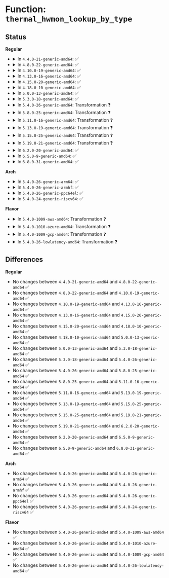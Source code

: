 # Function: <code>thermal_hwmon_lookup_by_type</code>

## Status
<b>Regular</b>
<ul>
<li>
<details>
<summary>In <code>4.4.0-21-generic-amd64</code>: ✅</summary>

```c
struct thermal_hwmon_device * thermal_hwmon_lookup_by_type(const struct thermal_zone_device * tz)
```

```json
{
  "name": "thermal_hwmon_lookup_by_type",
  "collision_type": "Unique Static",
  "inline_type": "No",
  "funcs": [
    {
      "addr": 18446744071585695632,
      "name": "thermal_hwmon_lookup_by_type",
      "external": false,
      "loc": "drivers/thermal/thermal_hwmon.c:110",
      "file": "drivers/thermal/thermal_hwmon.c",
      "inline": "seen, unknown",
      "caller_inline": [],
      "caller_func": [
        "drivers/thermal/thermal_hwmon.c:thermal_add_hwmon_sysfs",
        "drivers/thermal/thermal_hwmon.c:thermal_remove_hwmon_sysfs"
      ]
    }
  ],
  "symbols": [
    {
      "addr": 18446744071585695632,
      "name": "thermal_hwmon_lookup_by_type",
      "section": ".text",
      "bind": "STB_LOCAL",
      "size": 122
    }
  ]
}
```
</details>
</li>
<li>
<details>
<summary>In <code>4.8.0-22-generic-amd64</code>: ✅</summary>

```c
struct thermal_hwmon_device * thermal_hwmon_lookup_by_type(const struct thermal_zone_device * tz)
```

```json
{
  "name": "thermal_hwmon_lookup_by_type",
  "collision_type": "Unique Static",
  "inline_type": "No",
  "funcs": [
    {
      "addr": 18446744071586092176,
      "name": "thermal_hwmon_lookup_by_type",
      "external": false,
      "loc": "drivers/thermal/thermal_hwmon.c:110",
      "file": "drivers/thermal/thermal_hwmon.c",
      "inline": "seen, unknown",
      "caller_inline": [],
      "caller_func": [
        "drivers/thermal/thermal_hwmon.c:thermal_remove_hwmon_sysfs",
        "drivers/thermal/thermal_hwmon.c:thermal_add_hwmon_sysfs"
      ]
    }
  ],
  "symbols": [
    {
      "addr": 18446744071586092176,
      "name": "thermal_hwmon_lookup_by_type",
      "section": ".text",
      "bind": "STB_LOCAL",
      "size": 125
    }
  ]
}
```
</details>
</li>
<li>
<details>
<summary>In <code>4.10.0-19-generic-amd64</code>: ✅</summary>

```c
struct thermal_hwmon_device * thermal_hwmon_lookup_by_type(const struct thermal_zone_device * tz)
```

```json
{
  "name": "thermal_hwmon_lookup_by_type",
  "collision_type": "Unique Static",
  "inline_type": "No",
  "funcs": [
    {
      "addr": 18446744071586292464,
      "name": "thermal_hwmon_lookup_by_type",
      "external": false,
      "loc": "drivers/thermal/thermal_hwmon.c:110",
      "file": "drivers/thermal/thermal_hwmon.c",
      "inline": "seen, unknown",
      "caller_inline": [],
      "caller_func": [
        "drivers/thermal/thermal_hwmon.c:thermal_remove_hwmon_sysfs",
        "drivers/thermal/thermal_hwmon.c:thermal_add_hwmon_sysfs"
      ]
    }
  ],
  "symbols": [
    {
      "addr": 18446744071586292464,
      "name": "thermal_hwmon_lookup_by_type",
      "section": ".text",
      "bind": "STB_LOCAL",
      "size": 125
    }
  ]
}
```
</details>
</li>
<li>
<details>
<summary>In <code>4.13.0-16-generic-amd64</code>: ✅</summary>

```c
struct thermal_hwmon_device * thermal_hwmon_lookup_by_type(const struct thermal_zone_device * tz)
```

```json
{
  "name": "thermal_hwmon_lookup_by_type",
  "collision_type": "Unique Static",
  "inline_type": "No",
  "funcs": [
    {
      "addr": 18446744071586391488,
      "name": "thermal_hwmon_lookup_by_type",
      "external": false,
      "loc": "drivers/thermal/thermal_hwmon.c:110",
      "file": "drivers/thermal/thermal_hwmon.c",
      "inline": "seen, unknown",
      "caller_inline": [],
      "caller_func": [
        "drivers/thermal/thermal_hwmon.c:thermal_remove_hwmon_sysfs",
        "drivers/thermal/thermal_hwmon.c:thermal_add_hwmon_sysfs"
      ]
    }
  ],
  "symbols": [
    {
      "addr": 18446744071586391488,
      "name": "thermal_hwmon_lookup_by_type",
      "section": ".text",
      "bind": "STB_LOCAL",
      "size": 125
    }
  ]
}
```
</details>
</li>
<li>
<details>
<summary>In <code>4.15.0-20-generic-amd64</code>: ✅</summary>

```c
struct thermal_hwmon_device * thermal_hwmon_lookup_by_type(const struct thermal_zone_device * tz)
```

```json
{
  "name": "thermal_hwmon_lookup_by_type",
  "collision_type": "Unique Static",
  "inline_type": "No",
  "funcs": [
    {
      "addr": 18446744071586854704,
      "name": "thermal_hwmon_lookup_by_type",
      "external": false,
      "loc": "drivers/thermal/thermal_hwmon.c:110",
      "file": "drivers/thermal/thermal_hwmon.c",
      "inline": "seen, unknown",
      "caller_inline": [],
      "caller_func": [
        "drivers/thermal/thermal_hwmon.c:thermal_remove_hwmon_sysfs",
        "drivers/thermal/thermal_hwmon.c:thermal_add_hwmon_sysfs"
      ]
    }
  ],
  "symbols": [
    {
      "addr": 18446744071586854704,
      "name": "thermal_hwmon_lookup_by_type",
      "section": ".text",
      "bind": "STB_LOCAL",
      "size": 125
    }
  ]
}
```
</details>
</li>
<li>
<details>
<summary>In <code>4.18.0-10-generic-amd64</code>: ✅</summary>

```c
struct thermal_hwmon_device * thermal_hwmon_lookup_by_type(const struct thermal_zone_device * tz)
```

```json
{
  "name": "thermal_hwmon_lookup_by_type",
  "collision_type": "Unique Static",
  "inline_type": "No",
  "funcs": [
    {
      "addr": 18446744071587148304,
      "name": "thermal_hwmon_lookup_by_type",
      "external": false,
      "loc": "drivers/thermal/thermal_hwmon.c:87",
      "file": "drivers/thermal/thermal_hwmon.c",
      "inline": "seen, unknown",
      "caller_inline": [],
      "caller_func": [
        "drivers/thermal/thermal_hwmon.c:thermal_remove_hwmon_sysfs",
        "drivers/thermal/thermal_hwmon.c:thermal_add_hwmon_sysfs"
      ]
    }
  ],
  "symbols": [
    {
      "addr": 18446744071587148304,
      "name": "thermal_hwmon_lookup_by_type",
      "section": ".text",
      "bind": "STB_LOCAL",
      "size": 125
    }
  ]
}
```
</details>
</li>
<li>
<details>
<summary>In <code>5.0.0-13-generic-amd64</code>: ✅</summary>

```c
struct thermal_hwmon_device * thermal_hwmon_lookup_by_type(const struct thermal_zone_device * tz)
```

```json
{
  "name": "thermal_hwmon_lookup_by_type",
  "collision_type": "Unique Static",
  "inline_type": "No",
  "funcs": [
    {
      "addr": 18446744071587328240,
      "name": "thermal_hwmon_lookup_by_type",
      "external": false,
      "loc": "drivers/thermal/thermal_hwmon.c:87",
      "file": "drivers/thermal/thermal_hwmon.c",
      "inline": "seen, unknown",
      "caller_inline": [],
      "caller_func": [
        "drivers/thermal/thermal_hwmon.c:thermal_remove_hwmon_sysfs",
        "drivers/thermal/thermal_hwmon.c:thermal_add_hwmon_sysfs"
      ]
    }
  ],
  "symbols": [
    {
      "addr": 18446744071587328240,
      "name": "thermal_hwmon_lookup_by_type",
      "section": ".text",
      "bind": "STB_LOCAL",
      "size": 125
    }
  ]
}
```
</details>
</li>
<li>
<details>
<summary>In <code>5.3.0-18-generic-amd64</code>: ✅</summary>

```c
struct thermal_hwmon_device * thermal_hwmon_lookup_by_type(const struct thermal_zone_device * tz)
```

```json
{
  "name": "thermal_hwmon_lookup_by_type",
  "collision_type": "Unique Static",
  "inline_type": "No",
  "funcs": [
    {
      "addr": 18446744071587599120,
      "name": "thermal_hwmon_lookup_by_type",
      "external": false,
      "loc": "drivers/thermal/thermal_hwmon.c:87",
      "file": "drivers/thermal/thermal_hwmon.c",
      "inline": "seen, unknown",
      "caller_inline": [],
      "caller_func": [
        "drivers/thermal/thermal_hwmon.c:thermal_remove_hwmon_sysfs",
        "drivers/thermal/thermal_hwmon.c:thermal_add_hwmon_sysfs"
      ]
    }
  ],
  "symbols": [
    {
      "addr": 18446744071587599120,
      "name": "thermal_hwmon_lookup_by_type",
      "section": ".text",
      "bind": "STB_LOCAL",
      "size": 127
    }
  ]
}
```
</details>
</li>
<li>
<details>
<summary>In <code>5.4.0-26-generic-amd64</code>: Transformation ❓</summary>

```c
struct thermal_hwmon_device * thermal_hwmon_lookup_by_type(const struct thermal_zone_device * tz)
```

```json
{
  "name": "thermal_hwmon_lookup_by_type",
  "collision_type": "Unique Static",
  "inline_type": "No",
  "funcs": [
    {
      "addr": 0,
      "name": "thermal_hwmon_lookup_by_type",
      "external": false,
      "loc": "drivers/thermal/thermal_hwmon.c:87",
      "file": "drivers/thermal/thermal_hwmon.c",
      "inline": "seen, unknown",
      "caller_inline": [],
      "caller_func": [
        "drivers/thermal/thermal_hwmon.c:thermal_remove_hwmon_sysfs",
        "drivers/thermal/thermal_hwmon.c:thermal_add_hwmon_sysfs"
      ]
    }
  ],
  "symbols": [
    {
      "addr": 18446744071587802560,
      "name": "thermal_hwmon_lookup_by_type",
      "section": ".text",
      "bind": "STB_LOCAL",
      "size": 218
    },
    {
      "addr": 18446744071587803905,
      "name": "thermal_hwmon_lookup_by_type.cold",
      "section": ".text",
      "bind": "STB_LOCAL",
      "size": 12
    }
  ]
}
```
</details>
</li>
<li>
<details>
<summary>In <code>5.8.0-25-generic-amd64</code>: Transformation ❓</summary>

```c
struct thermal_hwmon_device * thermal_hwmon_lookup_by_type(const struct thermal_zone_device * tz)
```

```json
{
  "name": "thermal_hwmon_lookup_by_type",
  "collision_type": "Unique Static",
  "inline_type": "No",
  "funcs": [
    {
      "addr": 0,
      "name": "thermal_hwmon_lookup_by_type",
      "external": false,
      "loc": "drivers/thermal/thermal_hwmon.c:89",
      "file": "drivers/thermal/thermal_hwmon.c",
      "inline": "seen, unknown",
      "caller_inline": [],
      "caller_func": [
        "drivers/thermal/thermal_hwmon.c:thermal_remove_hwmon_sysfs",
        "drivers/thermal/thermal_hwmon.c:thermal_add_hwmon_sysfs"
      ]
    }
  ],
  "symbols": [
    {
      "addr": 18446744071588648944,
      "name": "thermal_hwmon_lookup_by_type",
      "section": ".text",
      "bind": "STB_LOCAL",
      "size": 218
    },
    {
      "addr": 18446744071588650435,
      "name": "thermal_hwmon_lookup_by_type.cold",
      "section": ".text",
      "bind": "STB_LOCAL",
      "size": 12
    }
  ]
}
```
</details>
</li>
<li>
<details>
<summary>In <code>5.11.0-16-generic-amd64</code>: Transformation ❓</summary>

```c
struct thermal_hwmon_device * thermal_hwmon_lookup_by_type(const struct thermal_zone_device * tz)
```

```json
{
  "name": "thermal_hwmon_lookup_by_type",
  "collision_type": "Unique Static",
  "inline_type": "No",
  "funcs": [
    {
      "addr": 0,
      "name": "thermal_hwmon_lookup_by_type",
      "external": false,
      "loc": "drivers/thermal/thermal_hwmon.c:89",
      "file": "drivers/thermal/thermal_hwmon.c",
      "inline": "seen, unknown",
      "caller_inline": [],
      "caller_func": [
        "drivers/thermal/thermal_hwmon.c:thermal_remove_hwmon_sysfs",
        "drivers/thermal/thermal_hwmon.c:thermal_add_hwmon_sysfs"
      ]
    }
  ],
  "symbols": [
    {
      "addr": 18446744071588676416,
      "name": "thermal_hwmon_lookup_by_type",
      "section": ".text",
      "bind": "STB_LOCAL",
      "size": 378
    },
    {
      "addr": 18446744071591582914,
      "name": "thermal_hwmon_lookup_by_type.cold",
      "section": ".text",
      "bind": "STB_LOCAL",
      "size": 24
    }
  ]
}
```
</details>
</li>
<li>
<details>
<summary>In <code>5.13.0-19-generic-amd64</code>: Transformation ❓</summary>

```c
struct thermal_hwmon_device * thermal_hwmon_lookup_by_type(const struct thermal_zone_device * tz)
```

```json
{
  "name": "thermal_hwmon_lookup_by_type",
  "collision_type": "Unique Static",
  "inline_type": "No",
  "funcs": [
    {
      "addr": 0,
      "name": "thermal_hwmon_lookup_by_type",
      "external": false,
      "loc": "drivers/thermal/thermal_hwmon.c:89",
      "file": "drivers/thermal/thermal_hwmon.c",
      "inline": "seen, unknown",
      "caller_inline": [],
      "caller_func": [
        "drivers/thermal/thermal_hwmon.c:thermal_remove_hwmon_sysfs",
        "drivers/thermal/thermal_hwmon.c:thermal_add_hwmon_sysfs"
      ]
    }
  ],
  "symbols": [
    {
      "addr": 18446744071588558992,
      "name": "thermal_hwmon_lookup_by_type",
      "section": ".text",
      "bind": "STB_LOCAL",
      "size": 378
    },
    {
      "addr": 18446744071591525801,
      "name": "thermal_hwmon_lookup_by_type.cold",
      "section": ".text",
      "bind": "STB_LOCAL",
      "size": 24
    }
  ]
}
```
</details>
</li>
<li>
<details>
<summary>In <code>5.15.0-25-generic-amd64</code>: Transformation ❓</summary>

```c
struct thermal_hwmon_device * thermal_hwmon_lookup_by_type(const struct thermal_zone_device * tz)
```

```json
{
  "name": "thermal_hwmon_lookup_by_type",
  "collision_type": "Unique Static",
  "inline_type": "No",
  "funcs": [
    {
      "addr": 0,
      "name": "thermal_hwmon_lookup_by_type",
      "external": false,
      "loc": "drivers/thermal/thermal_hwmon.c:89",
      "file": "drivers/thermal/thermal_hwmon.c",
      "inline": "seen, unknown",
      "caller_inline": [],
      "caller_func": [
        "drivers/thermal/thermal_hwmon.c:thermal_remove_hwmon_sysfs",
        "drivers/thermal/thermal_hwmon.c:thermal_add_hwmon_sysfs"
      ]
    }
  ],
  "symbols": [
    {
      "addr": 18446744071589233248,
      "name": "thermal_hwmon_lookup_by_type",
      "section": ".text",
      "bind": "STB_LOCAL",
      "size": 378
    },
    {
      "addr": 18446744071592636286,
      "name": "thermal_hwmon_lookup_by_type.cold",
      "section": ".text",
      "bind": "STB_LOCAL",
      "size": 24
    }
  ]
}
```
</details>
</li>
<li>
<details>
<summary>In <code>5.19.0-21-generic-amd64</code>: Transformation ❓</summary>

```c
struct thermal_hwmon_device * thermal_hwmon_lookup_by_type(const struct thermal_zone_device * tz)
```

```json
{
  "name": "thermal_hwmon_lookup_by_type",
  "collision_type": "Unique Static",
  "inline_type": "No",
  "funcs": [
    {
      "addr": 0,
      "name": "thermal_hwmon_lookup_by_type",
      "external": false,
      "loc": "drivers/thermal/thermal_hwmon.c:89",
      "file": "drivers/thermal/thermal_hwmon.c",
      "inline": "seen, unknown",
      "caller_inline": [],
      "caller_func": [
        "drivers/thermal/thermal_hwmon.c:thermal_remove_hwmon_sysfs",
        "drivers/thermal/thermal_hwmon.c:thermal_add_hwmon_sysfs"
      ]
    }
  ],
  "symbols": [
    {
      "addr": 18446744071590698032,
      "name": "thermal_hwmon_lookup_by_type",
      "section": ".text",
      "bind": "STB_LOCAL",
      "size": 416
    },
    {
      "addr": 18446744071594519958,
      "name": "thermal_hwmon_lookup_by_type.cold",
      "section": ".text",
      "bind": "STB_LOCAL",
      "size": 24
    }
  ]
}
```
</details>
</li>
<li>
<details>
<summary>In <code>6.2.0-20-generic-amd64</code>: ✅</summary>

```c
struct thermal_hwmon_device * thermal_hwmon_lookup_by_type(const struct thermal_zone_device * tz)
```

```json
{
  "name": "thermal_hwmon_lookup_by_type",
  "collision_type": "Unique Static",
  "inline_type": "No",
  "funcs": [
    {
      "addr": 18446744071592368864,
      "name": "thermal_hwmon_lookup_by_type",
      "external": false,
      "loc": "drivers/thermal/thermal_hwmon.c:97",
      "file": "drivers/thermal/thermal_hwmon.c",
      "inline": "seen, unknown",
      "caller_inline": [],
      "caller_func": [
        "drivers/thermal/thermal_hwmon.c:thermal_remove_hwmon_sysfs",
        "drivers/thermal/thermal_hwmon.c:thermal_add_hwmon_sysfs"
      ]
    }
  ],
  "symbols": [
    {
      "addr": 18446744071592368864,
      "name": "thermal_hwmon_lookup_by_type",
      "section": ".text",
      "bind": "STB_LOCAL",
      "size": 444
    }
  ]
}
```
</details>
</li>
<li>
<details>
<summary>In <code>6.5.0-9-generic-amd64</code>: ✅</summary>

```c
struct thermal_hwmon_device * thermal_hwmon_lookup_by_type(const struct thermal_zone_device * tz)
```

```json
{
  "name": "thermal_hwmon_lookup_by_type",
  "collision_type": "Unique Static",
  "inline_type": "No",
  "funcs": [
    {
      "addr": 18446744071592796336,
      "name": "thermal_hwmon_lookup_by_type",
      "external": false,
      "loc": "drivers/thermal/thermal_hwmon.c:98",
      "file": "drivers/thermal/thermal_hwmon.c",
      "inline": "seen, unknown",
      "caller_inline": [],
      "caller_func": [
        "drivers/thermal/thermal_hwmon.c:thermal_remove_hwmon_sysfs",
        "drivers/thermal/thermal_hwmon.c:thermal_add_hwmon_sysfs"
      ]
    }
  ],
  "symbols": [
    {
      "addr": 18446744071592796336,
      "name": "thermal_hwmon_lookup_by_type",
      "section": ".text",
      "bind": "STB_LOCAL",
      "size": 445
    }
  ]
}
```
</details>
</li>
<li>
<details>
<summary>In <code>6.8.0-31-generic-amd64</code>: ✅</summary>

```c
struct thermal_hwmon_device * thermal_hwmon_lookup_by_type(const struct thermal_zone_device * tz)
```

```json
{
  "name": "thermal_hwmon_lookup_by_type",
  "collision_type": "Unique Static",
  "inline_type": "No",
  "funcs": [
    {
      "addr": 18446744071593544960,
      "name": "thermal_hwmon_lookup_by_type",
      "external": false,
      "loc": "drivers/thermal/thermal_hwmon.c:95",
      "file": "drivers/thermal/thermal_hwmon.c",
      "inline": "seen, unknown",
      "caller_inline": [],
      "caller_func": [
        "drivers/thermal/thermal_hwmon.c:thermal_remove_hwmon_sysfs",
        "drivers/thermal/thermal_hwmon.c:thermal_add_hwmon_sysfs"
      ]
    }
  ],
  "symbols": [
    {
      "addr": 18446744071593544960,
      "name": "thermal_hwmon_lookup_by_type",
      "section": ".text",
      "bind": "STB_LOCAL",
      "size": 445
    }
  ]
}
```
</details>
</li>
</ul>
<b>Arch</b>
<ul>
<li>
<details>
<summary>In <code>5.4.0-26-generic-arm64</code>: ✅</summary>

```c
struct thermal_hwmon_device * thermal_hwmon_lookup_by_type(const struct thermal_zone_device * tz)
```

```json
{
  "name": "thermal_hwmon_lookup_by_type",
  "collision_type": "Unique Static",
  "inline_type": "No",
  "funcs": [
    {
      "addr": 18446603336501004824,
      "name": "thermal_hwmon_lookup_by_type",
      "external": false,
      "loc": "drivers/thermal/thermal_hwmon.c:87",
      "file": "drivers/thermal/thermal_hwmon.c",
      "inline": "seen, unknown",
      "caller_inline": [],
      "caller_func": [
        "drivers/thermal/thermal_hwmon.c:thermal_remove_hwmon_sysfs",
        "drivers/thermal/thermal_hwmon.c:thermal_add_hwmon_sysfs"
      ]
    }
  ],
  "symbols": [
    {
      "addr": 18446603336501004824,
      "name": "thermal_hwmon_lookup_by_type",
      "section": ".text",
      "bind": "STB_LOCAL",
      "size": 256
    }
  ]
}
```
</details>
</li>
<li>
<details>
<summary>In <code>5.4.0-26-generic-armhf</code>: ✅</summary>

```c
struct thermal_hwmon_device * thermal_hwmon_lookup_by_type(const struct thermal_zone_device * tz)
```

```json
{
  "name": "thermal_hwmon_lookup_by_type",
  "collision_type": "Unique Static",
  "inline_type": "No",
  "funcs": [
    {
      "addr": 3233517136,
      "name": "thermal_hwmon_lookup_by_type",
      "external": false,
      "loc": "drivers/thermal/thermal_hwmon.c:87",
      "file": "drivers/thermal/thermal_hwmon.c",
      "inline": "seen, unknown",
      "caller_inline": [],
      "caller_func": [
        "drivers/thermal/thermal_hwmon.c:thermal_remove_hwmon_sysfs",
        "drivers/thermal/thermal_hwmon.c:thermal_add_hwmon_sysfs"
      ]
    }
  ],
  "symbols": [
    {
      "addr": 3233517136,
      "name": "thermal_hwmon_lookup_by_type",
      "section": ".text",
      "bind": "STB_LOCAL",
      "size": 260
    }
  ]
}
```
</details>
</li>
<li>
<details>
<summary>In <code>5.4.0-26-generic-ppc64el</code>: ✅</summary>

```c
struct thermal_hwmon_device * thermal_hwmon_lookup_by_type(const struct thermal_zone_device * tz)
```

```json
{
  "name": "thermal_hwmon_lookup_by_type",
  "collision_type": "Unique Static",
  "inline_type": "No",
  "funcs": [
    {
      "addr": 13835058055294482864,
      "name": "thermal_hwmon_lookup_by_type",
      "external": false,
      "loc": "drivers/thermal/thermal_hwmon.c:87",
      "file": "drivers/thermal/thermal_hwmon.c",
      "inline": "seen, unknown",
      "caller_inline": [],
      "caller_func": [
        "drivers/thermal/thermal_hwmon.c:thermal_remove_hwmon_sysfs",
        "drivers/thermal/thermal_hwmon.c:thermal_add_hwmon_sysfs"
      ]
    }
  ],
  "symbols": [
    {
      "addr": 13835058055294482864,
      "name": "thermal_hwmon_lookup_by_type",
      "section": ".text",
      "bind": "STB_LOCAL",
      "size": 784
    }
  ]
}
```
</details>
</li>
<li>
<details>
<summary>In <code>5.4.0-24-generic-riscv64</code>: ✅</summary>

```c
struct thermal_hwmon_device * thermal_hwmon_lookup_by_type(const struct thermal_zone_device * tz)
```

```json
{
  "name": "thermal_hwmon_lookup_by_type",
  "collision_type": "Unique Static",
  "inline_type": "No",
  "funcs": [
    {
      "addr": 18446743936277754664,
      "name": "thermal_hwmon_lookup_by_type",
      "external": false,
      "loc": "drivers/thermal/thermal_hwmon.c:87",
      "file": "drivers/thermal/thermal_hwmon.c",
      "inline": "seen, unknown",
      "caller_inline": [],
      "caller_func": [
        "drivers/thermal/thermal_hwmon.c:thermal_remove_hwmon_sysfs",
        "drivers/thermal/thermal_hwmon.c:thermal_add_hwmon_sysfs"
      ]
    }
  ],
  "symbols": [
    {
      "addr": 18446743936277754664,
      "name": "thermal_hwmon_lookup_by_type",
      "section": ".text",
      "bind": "STB_LOCAL",
      "size": 192
    }
  ]
}
```
</details>
</li>
</ul>
<b>Flavor</b>
<ul>
<li>
<details>
<summary>In <code>5.4.0-1009-aws-amd64</code>: Transformation ❓</summary>

```c
struct thermal_hwmon_device * thermal_hwmon_lookup_by_type(const struct thermal_zone_device * tz)
```

```json
{
  "name": "thermal_hwmon_lookup_by_type",
  "collision_type": "Unique Static",
  "inline_type": "No",
  "funcs": [
    {
      "addr": 0,
      "name": "thermal_hwmon_lookup_by_type",
      "external": false,
      "loc": "drivers/thermal/thermal_hwmon.c:87",
      "file": "drivers/thermal/thermal_hwmon.c",
      "inline": "seen, unknown",
      "caller_inline": [],
      "caller_func": [
        "drivers/thermal/thermal_hwmon.c:thermal_remove_hwmon_sysfs",
        "drivers/thermal/thermal_hwmon.c:thermal_add_hwmon_sysfs"
      ]
    }
  ],
  "symbols": [
    {
      "addr": 18446744071587433536,
      "name": "thermal_hwmon_lookup_by_type",
      "section": ".text",
      "bind": "STB_LOCAL",
      "size": 218
    },
    {
      "addr": 18446744071587434881,
      "name": "thermal_hwmon_lookup_by_type.cold",
      "section": ".text",
      "bind": "STB_LOCAL",
      "size": 12
    }
  ]
}
```
</details>
</li>
<li>
<details>
<summary>In <code>5.4.0-1010-azure-amd64</code>: Transformation ❓</summary>

```c
struct thermal_hwmon_device * thermal_hwmon_lookup_by_type(const struct thermal_zone_device * tz)
```

```json
{
  "name": "thermal_hwmon_lookup_by_type",
  "collision_type": "Unique Static",
  "inline_type": "No",
  "funcs": [
    {
      "addr": 0,
      "name": "thermal_hwmon_lookup_by_type",
      "external": false,
      "loc": "drivers/thermal/thermal_hwmon.c:87",
      "file": "drivers/thermal/thermal_hwmon.c",
      "inline": "seen, unknown",
      "caller_inline": [],
      "caller_func": [
        "drivers/thermal/thermal_hwmon.c:thermal_remove_hwmon_sysfs",
        "drivers/thermal/thermal_hwmon.c:thermal_add_hwmon_sysfs"
      ]
    }
  ],
  "symbols": [
    {
      "addr": 18446744071587201744,
      "name": "thermal_hwmon_lookup_by_type",
      "section": ".text",
      "bind": "STB_LOCAL",
      "size": 218
    },
    {
      "addr": 18446744071587203089,
      "name": "thermal_hwmon_lookup_by_type.cold",
      "section": ".text",
      "bind": "STB_LOCAL",
      "size": 12
    }
  ]
}
```
</details>
</li>
<li>
<details>
<summary>In <code>5.4.0-1009-gcp-amd64</code>: Transformation ❓</summary>

```c
struct thermal_hwmon_device * thermal_hwmon_lookup_by_type(const struct thermal_zone_device * tz)
```

```json
{
  "name": "thermal_hwmon_lookup_by_type",
  "collision_type": "Unique Static",
  "inline_type": "No",
  "funcs": [
    {
      "addr": 0,
      "name": "thermal_hwmon_lookup_by_type",
      "external": false,
      "loc": "drivers/thermal/thermal_hwmon.c:87",
      "file": "drivers/thermal/thermal_hwmon.c",
      "inline": "seen, unknown",
      "caller_inline": [],
      "caller_func": [
        "drivers/thermal/thermal_hwmon.c:thermal_remove_hwmon_sysfs",
        "drivers/thermal/thermal_hwmon.c:thermal_add_hwmon_sysfs"
      ]
    }
  ],
  "symbols": [
    {
      "addr": 18446744071587758704,
      "name": "thermal_hwmon_lookup_by_type",
      "section": ".text",
      "bind": "STB_LOCAL",
      "size": 218
    },
    {
      "addr": 18446744071587760049,
      "name": "thermal_hwmon_lookup_by_type.cold",
      "section": ".text",
      "bind": "STB_LOCAL",
      "size": 12
    }
  ]
}
```
</details>
</li>
<li>
<details>
<summary>In <code>5.4.0-26-lowlatency-amd64</code>: Transformation ❓</summary>

```c
struct thermal_hwmon_device * thermal_hwmon_lookup_by_type(const struct thermal_zone_device * tz)
```

```json
{
  "name": "thermal_hwmon_lookup_by_type",
  "collision_type": "Unique Static",
  "inline_type": "No",
  "funcs": [
    {
      "addr": 0,
      "name": "thermal_hwmon_lookup_by_type",
      "external": false,
      "loc": "drivers/thermal/thermal_hwmon.c:87",
      "file": "drivers/thermal/thermal_hwmon.c",
      "inline": "seen, unknown",
      "caller_inline": [],
      "caller_func": [
        "drivers/thermal/thermal_hwmon.c:thermal_remove_hwmon_sysfs",
        "drivers/thermal/thermal_hwmon.c:thermal_add_hwmon_sysfs"
      ]
    }
  ],
  "symbols": [
    {
      "addr": 18446744071587871936,
      "name": "thermal_hwmon_lookup_by_type",
      "section": ".text",
      "bind": "STB_LOCAL",
      "size": 218
    },
    {
      "addr": 18446744071587873281,
      "name": "thermal_hwmon_lookup_by_type.cold",
      "section": ".text",
      "bind": "STB_LOCAL",
      "size": 12
    }
  ]
}
```
</details>
</li>
</ul>

## Differences
<b>Regular</b>
<ul>
<li>
No changes between <code>4.4.0-21-generic-amd64</code> and <code>4.8.0-22-generic-amd64</code> ✅
</li>
<li>
No changes between <code>4.8.0-22-generic-amd64</code> and <code>4.10.0-19-generic-amd64</code> ✅
</li>
<li>
No changes between <code>4.10.0-19-generic-amd64</code> and <code>4.13.0-16-generic-amd64</code> ✅
</li>
<li>
No changes between <code>4.13.0-16-generic-amd64</code> and <code>4.15.0-20-generic-amd64</code> ✅
</li>
<li>
No changes between <code>4.15.0-20-generic-amd64</code> and <code>4.18.0-10-generic-amd64</code> ✅
</li>
<li>
No changes between <code>4.18.0-10-generic-amd64</code> and <code>5.0.0-13-generic-amd64</code> ✅
</li>
<li>
No changes between <code>5.0.0-13-generic-amd64</code> and <code>5.3.0-18-generic-amd64</code> ✅
</li>
<li>
No changes between <code>5.3.0-18-generic-amd64</code> and <code>5.4.0-26-generic-amd64</code> ✅
</li>
<li>
No changes between <code>5.4.0-26-generic-amd64</code> and <code>5.8.0-25-generic-amd64</code> ✅
</li>
<li>
No changes between <code>5.8.0-25-generic-amd64</code> and <code>5.11.0-16-generic-amd64</code> ✅
</li>
<li>
No changes between <code>5.11.0-16-generic-amd64</code> and <code>5.13.0-19-generic-amd64</code> ✅
</li>
<li>
No changes between <code>5.13.0-19-generic-amd64</code> and <code>5.15.0-25-generic-amd64</code> ✅
</li>
<li>
No changes between <code>5.15.0-25-generic-amd64</code> and <code>5.19.0-21-generic-amd64</code> ✅
</li>
<li>
No changes between <code>5.19.0-21-generic-amd64</code> and <code>6.2.0-20-generic-amd64</code> ✅
</li>
<li>
No changes between <code>6.2.0-20-generic-amd64</code> and <code>6.5.0-9-generic-amd64</code> ✅
</li>
<li>
No changes between <code>6.5.0-9-generic-amd64</code> and <code>6.8.0-31-generic-amd64</code> ✅
</li>
</ul>
<b>Arch</b>
<ul>
<li>
No changes between <code>5.4.0-26-generic-amd64</code> and <code>5.4.0-26-generic-arm64</code> ✅
</li>
<li>
No changes between <code>5.4.0-26-generic-amd64</code> and <code>5.4.0-26-generic-armhf</code> ✅
</li>
<li>
No changes between <code>5.4.0-26-generic-amd64</code> and <code>5.4.0-26-generic-ppc64el</code> ✅
</li>
<li>
No changes between <code>5.4.0-26-generic-amd64</code> and <code>5.4.0-24-generic-riscv64</code> ✅
</li>
</ul>
<b>Flavor</b>
<ul>
<li>
No changes between <code>5.4.0-26-generic-amd64</code> and <code>5.4.0-1009-aws-amd64</code> ✅
</li>
<li>
No changes between <code>5.4.0-26-generic-amd64</code> and <code>5.4.0-1010-azure-amd64</code> ✅
</li>
<li>
No changes between <code>5.4.0-26-generic-amd64</code> and <code>5.4.0-1009-gcp-amd64</code> ✅
</li>
<li>
No changes between <code>5.4.0-26-generic-amd64</code> and <code>5.4.0-26-lowlatency-amd64</code> ✅
</li>
</ul>
